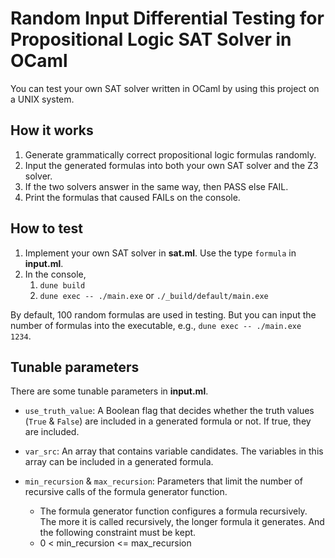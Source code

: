 # Random Input Differential Testing for Propositional Logic SAT Solver in OCaml
You can test your own SAT solver written in OCaml by using this project on a UNIX system.
## How it works
1. Generate grammatically correct propositional logic formulas randomly.
2. Input the generated formulas into both your own SAT solver and the Z3 solver.
3. If the two solvers answer in the same way, then PASS else FAIL.
4. Print the formulas that caused FAILs on the console.
## How to test
1. Implement your own SAT solver in **sat.ml**. Use the type `formula` in **input.ml**.
2. In the console,
    1. `dune build`
    2. `dune exec -- ./main.exe` or `./_build/default/main.exe`
  
By default, 100 random formulas are used in testing. But you can input the number of formulas into the executable, e.g., `dune exec -- ./main.exe 1234`.
## Tunable parameters
There are some tunable parameters in **input.ml**.
- `use_truth_value`: A Boolean flag that decides whether the truth values (`True` & `False`) are included in a generated formula or not. If true, they are included.  

- `var_src`: An array that contains variable candidates. The variables in this array can be included in a generated formula.  

- `min_recursion` & `max_recursion`: Parameters that limit the number of recursive calls of the formula generator function. 
    - The formula generator function configures a formula recursively. The more it is called recursively, the longer formula it generates. And the following constraint must be kept.
    - 0 < min_recursion <= max_recursion
